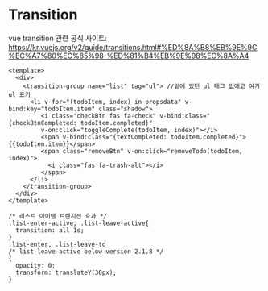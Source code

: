 # Transition

vue transition 관련 공식 사이트: https://kr.vuejs.org/v2/guide/transitions.html#%ED%8A%B8%EB%9E%9C%EC%A7%80%EC%85%98-%ED%81%B4%EB%9E%98%EC%8A%A4

```
<template>
  <div>
    <transition-group name="list" tag="ul"> //밑에 있던 ul 태그 없애고 여기 ul 표기
      <li v-for="(todoItem, index) in propsdata" v-bind:key="todoItem.item" class="shadow">
         <i class="checkBtn fas fa-check" v-bind:class="{checkBtnCompleted: todoItem.completed}" 
         v-on:click="toggleComplete(todoItem, index)"></i>
         <span v-bind:class="{textCompleted: todoItem.completed}">{{todoItem.item}}</span>
         <span class="removeBtn" v-on:click="removeTodo(todoItem, index)">
           <i class="fas fa-trash-alt"></i>
         </span>
      </li>
    </transition-group>
  </div>
</template>
```

```
/* 리스트 아이템 트렌지션 효과 */
.list-enter-active, .list-leave-active{
  transition: all 1s;
}
.list-enter, .list-leave-to 
/* list-leave-active below version 2.1.8 */
{
  opacity: 0;
  transform: translateY(30px);
}
```
